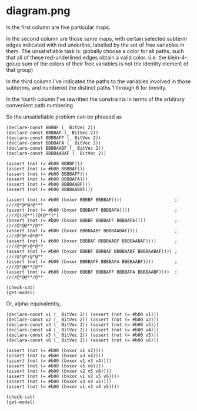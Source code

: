 diagram.png
===

In the first column are five particular maps.

In the second column are those same maps, with certain selected subterm edges indicated with red underline, labelled by the set of free variables in them. The unsatisfiable task is: globally choose a color for all paths, such that all of these red-underlined edges obtain a valid color. (i.e. the klein-4-group sum of the colors of their free variables is not the identity element of that group)

In the third column I've indicated the paths to the variables involved in those subterms, and numbered the distinct paths 1 through 6 for brevity.

In the fourth column I've rewritten the constraints in terms of the arbitrary convenient path numbering.

So the unsatisfiable problem can be phrased as

```
(declare-const BBBBF (_ BitVec 2))
(declare-const BBBBAF (_ BitVec 2))
(declare-const BBBBAFF (_ BitVec 2))
(declare-const BBBBAFA (_ BitVec 2))
(declare-const BBBBAABF (_ BitVec 2))
(declare-const BBBBAABAF (_ BitVec 2))

(assert (not (= #b00 BBBBF)))
(assert (not (= #b00 BBBBAF)))
(assert (not (= #b00 BBBBAFF)))
(assert (not (= #b00 BBBBAFA)))
(assert (not (= #b00 BBBBAABF)))
(assert (not (= #b00 BBBBAABAF)))

(assert (not (= #b00 (bvxor BBBBF BBBBAF))))                    ; ////@*@*@/@***
(assert (not (= #b00 (bvxor BBBBAFF BBBBAFA))))                 ; ////@(/@**)(@(@**)*)
(assert (not (= #b00 (bvxor BBBBF BBBBAFF BBBBAFA))))           ; ////@*@@**/@**
(assert (not (= #b00 (bvxor BBBBAABF BBBBAABAF))))              ; ////@*@*/@*@**
(assert (not (= #b00 (bvxor BBBBAF BBBBAABF BBBBAABAF))))       ; ////@*@*/@*@**
(assert (not (= #b00 (bvxor BBBBF BBBBAF BBBBAABF BBBBAABAF)))) ; ////@*@*/@*@**
(assert (not (= #b00 (bvxor BBBBAFF BBBBAFA BBBBAABF))))        ; ////@*@@**/@**
(assert (not (= #b00 (bvxor BBBBF BBBBAFF BBBBAFA BBBBAABF))))  ; ////@*@@**/@**

(check-sat)
(get-model)
```

Or, alpha-equivalently,

```
(declare-const v1 (_ BitVec 2)) (assert (not (= #b00 v1)))
(declare-const v2 (_ BitVec 2)) (assert (not (= #b00 v2)))
(declare-const v3 (_ BitVec 2)) (assert (not (= #b00 v3)))
(declare-const v4 (_ BitVec 2)) (assert (not (= #b00 v4)))
(declare-const v5 (_ BitVec 2)) (assert (not (= #b00 v5)))
(declare-const v6 (_ BitVec 2)) (assert (not (= #b00 v6)))

(assert (not (= #b00 (bvxor v1 v2))))
(assert (not (= #b00 (bvxor v3 v4))))
(assert (not (= #b00 (bvxor v1 v3 v4))))
(assert (not (= #b00 (bvxor v5 v6))))
(assert (not (= #b00 (bvxor v2 v5 v6))))
(assert (not (= #b00 (bvxor v1 v2 v5 v6))))
(assert (not (= #b00 (bvxor v3 v4 v5))))
(assert (not (= #b00 (bvxor v1 v3 v4 v5))))

(check-sat)
(get-model)
```
